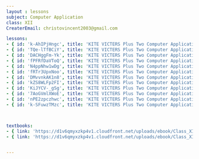 ```yaml
--- 
layout : lessons 
subject: Computer Application
class: XII
CreaterEmail: christovincent2003@gmail.com

lessons:
- { id: 'k-AhIPjHngc', title: 'KITE VICTERS Plus Two Computer Application Class 01 (First Bell-ഫസ്റ്റ് ബെല്‍)' }
- { id: 'TQe-lTfBCiY', title: 'KITE VICTERS Plus Two Computer Application Class 02 (First Bell-ഫസ്റ്റ് ബെല്‍)' }
- { id: 'DACHggFm-Yk', title: 'KITE VICTERS Plus Two Computer Application Class 03 (First Bell-ഫസ്റ്റ് ബെല്‍)' }
- { id: 'fPFRfDaVToQ', title: 'KITE VICTERS Plus Two Computer Application Class 04 (First Bell-ഫസ്റ്റ് ബെല്‍)' }
- { id: 'N4ppNhw1wDg', title: 'KITE VICTERS Plus Two Computer Application Class 05 (First Bell-ഫസ്റ്റ് ബെല്‍)' }
- { id: 'fRTr3UpxNoo', title: 'KITE VICTERS Plus Two Computer Application Class 06 (First Bell-ഫസ്റ്റ് ബെല്‍)' }
- { id: 'DMvvnkAK1n8', title: 'KITE VICTERS Plus Two Computer Application Class 07 (First Bell-ഫസ്റ്റ് ബെല്‍)' }
- { id: 'kZS8WLFp2FI', title: 'KITE VICTERS Plus Two Computer Application Class 08 (First Bell-ഫസ്റ്റ് ബെല്‍)' }
- { id: 'KiJYCV-_gSg', title: 'KITE VICTERS Plus Two Computer Application Class 09 (First Bell-ഫസ്റ്റ് ബെല്‍)' }
- { id: '7AoGVmlXWoE', title: 'KITE VICTERS Plus Two Computer Application Class 10 (First Bell-ഫസ്റ്റ് ബെല്‍)' }
- { id: 'nPE2zpczhwc', title: 'KITE VICTERS Plus Two Computer Application Class 11 (First Bell-ഫസ്റ്റ് ബെല്‍)' }
- { id: 'k-SFuwzTMzc', title: 'KITE VICTERS Plus Two Computer Application Class 12 (First Bell-ഫസ്റ്റ് ബെല്‍)' }



textbooks:
- { link: 'https://d1v6qmyxzkp4v1.cloudfront.net/uploads/ebook/Class_XII/MAL_MED/Computer%20Application%20Humanities.pdf', title: 'Computer Application' , medium: 'Malayalam' }
- { link: 'https://d1v6qmyxzkp4v1.cloudfront.net/uploads/ebook/Class_XII/ComputerApplicaton(Humanities)/Humanities.pdf', title: 'Computer Application' , medium: 'English' }


---
```

